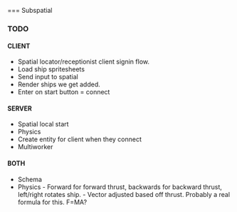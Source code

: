 === Subspatial

### TODO

#### CLIENT
 - Spatial locator/receptionist client signin flow.
 - Load ship spritesheets
 - Send input to spatial
 - Render ships we get added.
 - Enter on start button = connect

#### SERVER
 - Spatial local start
 - Physics
 - Create entity for client when they connect
 - Multiworker

#### BOTH
 - Schema
 - Physics - Forward for forward thrust, backwards for backward thrust, left/right rotates ship.
           - Vector adjusted based off thrust.  Probably a real formula for this.  F=MA?
